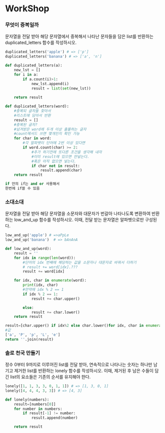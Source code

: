# WorkShop

### 무엇이 중복일까

문자열을 전달 받아 해당 문자열에서 중복해서 나타난 문자들을 담은 list를 반환하는
duplicated_letters 함수를 작성하시오.

```python
duplicated_letters('apple') # => ['p']
duplicated_letters('banana') # => ['a', 'n']
```

``` python
def duplicated_letters(a):
    new_lst = []
    for i in a:
        if a.count(i)>1:
            new_lst.append(i)
            result = list(set(new_lst))
                
    return result
```

``` python
def duplicated_letters(word):
    #중복되 글자들 찾아서
    #리스트에 담아서 반환
    result = []
    #중복된 글자?
    #넘겨받은 word에 두개 이상 출몰하는 글자 
    #count메서드 쓰면 몇개인지 확인 가능 
    for char in word:
        #각 알파벳이 단어에 2번 이상 있다면
        if word.count(char) >= 2:
            #추가 하기전에 또다른 조건을 생각해 내자 
            #이미 result에 있으면 안넣는다.
            #혹은 아직 없으면 넣는다. 
            if char not in result:
                result.append(char)
    return result
```

``` python
if 안의 if는 and or 사용해서
한번에 if쓸 수 있음
```



### 소대소대

문자열을 전달 받아 해당 문자열을 소문자와 대문자가 번갈아 나타나도록 변환하여
반환하는 low_and_up 함수를 작성하시오. 이때, 전달 받는 문자열은 알파벳으로만
구성된다.

```python
low_and_up('apple') # =>aPpLe
low_and_up('banana')  # => bAnAnA
```

``` python
def low_and_up(word):
    result = ''
    for idx in range(len(word)):
        #단어의 idx 번째에 해당하는 값을 소문자나 대문자로 바꿔서 더하기
        # result += word[idx].???
        result += word[idx]

    for idx, char in enumerate(word):
        print(idx, char)
        #만약에 idx % 2 == 1
        if idx % 2 == 1:
            result += char.upper()

        else:
            result += char.lower()
    return result
```

```python
result=[char.upper() if idx%2 else char.lower()for idx, char in enumerate(word)]
#값 
['a', 'P', 'p', 'L', 'e']
return ''.join(result)
```





### 솔로 천국 만들기

정수 0부터 9까지로 이루어진 list를 전달 받아, 연속적으로 나타나는 숫자는 하나만 남기고 제거한 list를 반환하는 lonely 함수를 작성하시오. 이때, 제거된 후 남은 수들이 담긴 list의 요소들은 기존의 순서를 유지해야 한다.

```python
lonely([1, 1, 3, 3, 0, 1, 1]) # => [1, 3, 0, 1]
lonely([4, 4, 4, 3, 3]) # => [4, 3]
```

``` python
def lonely(numbers):
    result=[numbers[0]]
    for number in numbers:
        if result[-1] != number:
            result.append(number)

    return result
```

